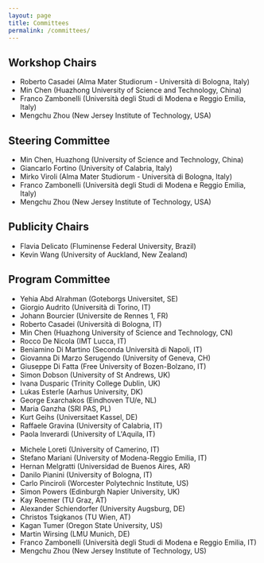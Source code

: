 ```yaml
---
layout: page
title: Committees
permalink: /committees/
---
```


## Workshop Chairs

- Roberto Casadei (Alma Mater Studiorum - Università di Bologna, Italy)
- Min Chen (Huazhong University of Science and Technology, China)
- Franco Zambonelli (Università degli Studi di Modena e Reggio Emilia, Italy)
- Mengchu Zhou (New Jersey Institute of Technology, USA)

## Steering Committee

- Min Chen, Huazhong (University of Science and Technology, China)
- Giancarlo Fortino (University of Calabria, Italy)
- Mirko Viroli (Alma Mater Studiorum - Università di Bologna, Italy)
- Franco Zambonelli (Università degli Studi di Modena e Reggio Emilia, Italy)
- Mengchu Zhou (New Jersey Institute of Technology, USA)

## Publicity Chairs

- Flavia Delicato (Fluminense Federal University, Brazil)
- Kevin Wang (University of Auckland, New Zealand)



## Program Committee

- Yehia Abd Alrahman (Goteborgs Universitet, SE)
- Giorgio Audrito (Università di Torino, IT)
- Johann Bourcier (Universite de Rennes 1, FR)
- Roberto Casadei (Università di Bologna, IT)
- Min Chen (Huazhong University of Science and Technology, CN)
- Rocco De Nicola (IMT Lucca, IT)
- Beniamino Di Martino (Seconda Università di Napoli, IT)
- Giovanna Di Marzo Serugendo (University of Geneva, CH)
- Giuseppe Di Fatta (Free University of Bozen-Bolzano, IT)
- Simon Dobson (University of St Andrews, UK)
- Ivana Dusparic (Trinity College Dublin, UK)
- Lukas Esterle (Aarhus University, DK)
- George Exarchakos (Eindhoven TU/e, NL)
- Maria Ganzha (SRI PAS, PL)
- Kurt Geihs (Universitaet Kassel, DE)
- Raffaele Gravina (University of Calabria, IT)
- Paola Inverardi (University of L'Aquila, IT)
<!-- Antonio Jara (HOP Ubiquitous, CH)
- Peter Lewis (Aston University, UK)
-->
- Michele Loreti (University of Camerino, IT)
- Stefano Mariani (University of Modena-Reggio Emilia, IT)
- Hernan Melgratti (Universidad de Buenos Aires, AR)
- Danilo Pianini (University of Bologna, IT)
- Carlo Pinciroli (Worcester Polytechnic Institute, US)
- Simon Powers (Edinburgh Napier University, UK)
- Kay Roemer (TU Graz, AT)
- Alexander Schiendorfer (University Augsburg, DE)
- Christos Tsigkanos (TU Wien, AT)
- Kagan Tumer (Oregon State University, US)
- Martin Wirsing (LMU Munich, DE)
- Franco Zambonelli (Università degli Studi di Modena e Reggio Emilia, IT)
- Mengchu Zhou (New Jersey Institute of Technology, US)
